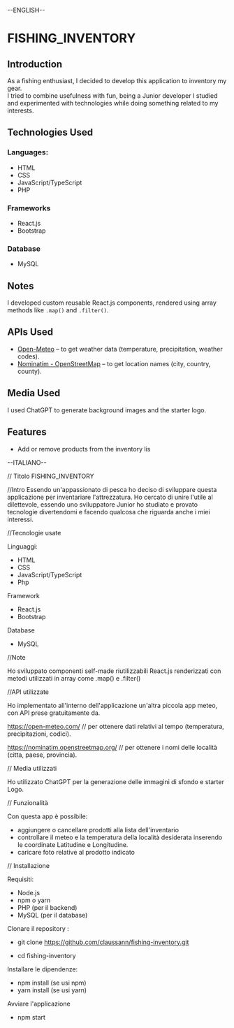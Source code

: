 --ENGLISH--
# FISHING_INVENTORY

## Introduction
As a fishing enthusiast, I decided to develop this application to inventory my gear.  
I tried to combine usefulness with fun, being a Junior developer I studied and experimented with technologies while doing something related to my interests.

## Technologies Used

### Languages:
- HTML  
- CSS  
- JavaScript/TypeScript  
- PHP  

### Frameworks
- React.js  
- Bootstrap  

### Database
- MySQL  

## Notes
I developed custom reusable React.js components, rendered using array methods like `.map()` and `.filter()`.

## APIs Used
- [Open-Meteo](https://open-meteo.com/) – to get weather data (temperature, precipitation, weather codes).  
- [Nominatim - OpenStreetMap](https://nominatim.openstreetmap.org/) – to get location names (city, country, county).

## Media Used
I used ChatGPT to generate background images and the starter logo.

## Features
- Add or remove products from the inventory lis


--ITALIANO--

// Titolo
FISHING_INVENTORY

//Intro
Essendo un'appassionato di pesca ho deciso di sviluppare questa applicazione per inventariare l'attrezzatura.
Ho cercato di unire l'utile al dilettevole, essendo uno sviluppatore Junior ho studiato e provato tecnologie divertendomi e facendo qualcosa che riguarda anche i miei interessi.

//Tecnologie usate

Linguaggi:
- HTML
- CSS 
- JavaScript/TypeScript
- Php

Framework 
- React.js
- Bootstrap

Database
- MySQL

//Note

Ho sviluppato componenti self-made riutilizzabili React.js renderizzati con metodi utilizzati in array come .map() e .filter() 

//API utilizzate

Ho implementato all'interno dell'applicazione un'altra piccola app meteo, con API prese gratuitamente da.

https://open-meteo.com/    // per ottenere dati relativi al tempo (temperatura, precipitazioni, codici).

https://nominatim.openstreetmap.org/     // per ottenere i nomi delle località (citta, paese, provincia).

// Media utilizzati

Ho utilizzato ChatGPT per la generazione delle immagini di sfondo e starter Logo.

// Funzionalità

Con questa app è possibile:
- aggiungere o cancellare prodotti alla lista dell'inventario
- controllare il meteo e la temperatura della località desiderata inserendo le coordinate Latitudine e Longitudine.
- caricare foto relative al prodotto indicato


// Installazione

Requisiti:

- Node.js
- npm o yarn
- PHP (per il backend)
- MySQL (per il database)

Clonare il repository :

- git clone https://github.com/claussann/fishing-inventory.git

- cd fishing-inventory

Installare le dipendenze:

- npm install (se usi npm)
- yarn install (se usi yarn)

Avviare l'applicazione

- npm start
